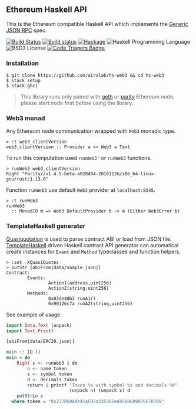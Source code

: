 ## Ethereum Haskell API

This is the Ethereum compatible Haskell API which implements the [Generic JSON RPC](https://github.com/ethereum/wiki/wiki/JSON-RPC) spec.

[![Build Status](https://travis-ci.org/airalab/hs-web3.svg?branch=master)](https://travis-ci.org/airalab/hs-web3)
[![Build status](https://ci.appveyor.com/api/projects/status/8ljq93nar8kobk75?svg=true)](https://ci.appveyor.com/project/akru/hs-web3)
[![Hackage](https://img.shields.io/hackage/v/web3.svg)](http://hackage.haskell.org/package/web3)
![Haskell Programming Language](https://img.shields.io/badge/language-Haskell-blue.svg)
![BSD3 License](http://img.shields.io/badge/license-BSD3-brightgreen.svg)
[![Code Triagers Badge](https://www.codetriage.com/airalab/hs-web3/badges/users.svg)](https://www.codetriage.com/airalab/hs-web3)

### Installation

    $ git clone https://github.com/airalab/hs-web3 && cd hs-web3
    $ stack setup
    $ stack ghci

> This library runs only paired with [geth](https://github.com/ethereum/go-ethereum)
> or [parity](https://github.com/ethcore/parity) Ethereum node,
> please start node first before using the library.

### Web3 monad

Any Ethereum node communication wrapped with `Web3` monadic type.

    > :t web3_clientVersion
    web3_clientVersion :: Provider a => Web3 a Text

To run this computation used `runWeb3'` or `runWeb3` functions.

    > runWeb3 web3_clientVersion
    Right "Parity//v1.4.5-beta-a028d04-20161126/x86_64-linux-gnu/rustc1.13.0"

Function `runWeb3` use default `Web3` provider at `localhost:8545`.

    > :t runWeb3
    runWeb3
      :: MonadIO m => Web3 DefaultProvider b -> m (Either Web3Error b)

### TemplateHaskell generator

[Quasiquotation](https://wiki.haskell.org/Quasiquotation) is used to parse
contract ABI or load from JSON file. [TemplateHaskell](https://wiki.haskell.org/Template_Haskell) driven Haskell contract API generator can automatical create instances for `Event` and `Method`
typeclasses and function helpers.

    > :set -XQuasiQuotes
    > putStr [abiFrom|data/sample.json|]
    Contract:
            Events:
                    Action1(address,uint256)
                    Action2(string,uint256)
            Methods:
                    0x03de48b3 runA1()
                    0x90126c7a runA2(string,uint256)

See example of usage.

```haskell
import Data.Text (unpack)
import Text.Printf

[abiFrom|data/ERC20.json|]

main :: IO ()
main = do
    Right s <- runWeb3 $ do
        n <- name token
        s <- symbol token
        d <- decimals token
        return $ printf "Token %s with symbol %s and decimals %d"
                        (unpack n) (unpack s) d
    putStrLn s
  where token = "0x237D60A8b41aFD2a335305ed458B609D7667D789"
```
